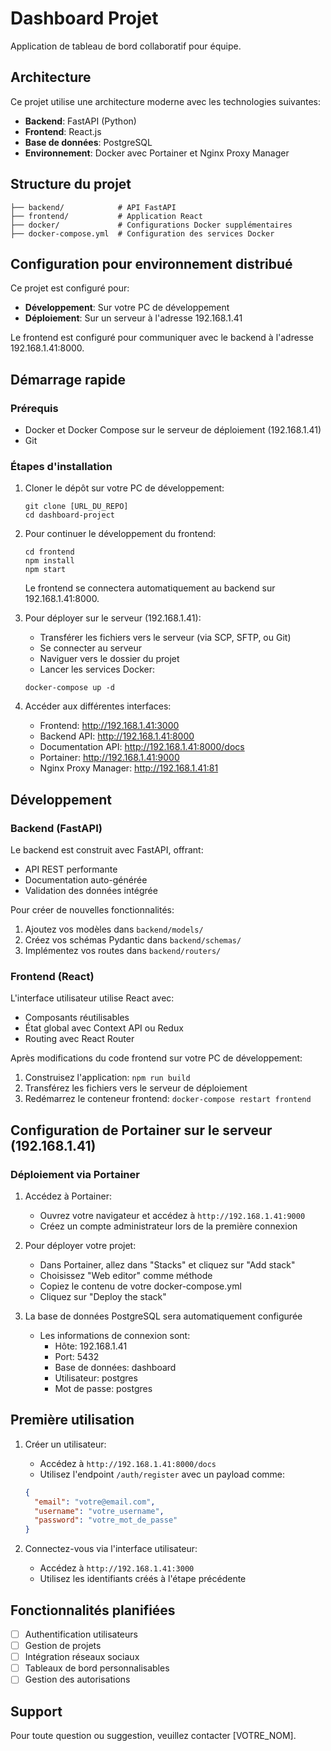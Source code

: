 # Dashboard Projet

Application de tableau de bord collaboratif pour équipe.

## Architecture

Ce projet utilise une architecture moderne avec les technologies suivantes:

- **Backend**: FastAPI (Python)
- **Frontend**: React.js
- **Base de données**: PostgreSQL
- **Environnement**: Docker avec Portainer et Nginx Proxy Manager

## Structure du projet

```
├── backend/            # API FastAPI
├── frontend/           # Application React
├── docker/             # Configurations Docker supplémentaires
├── docker-compose.yml  # Configuration des services Docker
```

## Configuration pour environnement distribué

Ce projet est configuré pour:
- **Développement**: Sur votre PC de développement
- **Déploiement**: Sur un serveur à l'adresse 192.168.1.41

Le frontend est configuré pour communiquer avec le backend à l'adresse 192.168.1.41:8000.

## Démarrage rapide

### Prérequis

- Docker et Docker Compose sur le serveur de déploiement (192.168.1.41)
- Git

### Étapes d'installation

1. Cloner le dépôt sur votre PC de développement:
   ```
   git clone [URL_DU_REPO]
   cd dashboard-project
   ```

2. Pour continuer le développement du frontend:
   ```
   cd frontend
   npm install
   npm start
   ```
   Le frontend se connectera automatiquement au backend sur 192.168.1.41:8000.

3. Pour déployer sur le serveur (192.168.1.41):
   - Transférer les fichiers vers le serveur (via SCP, SFTP, ou Git)
   - Se connecter au serveur
   - Naviguer vers le dossier du projet
   - Lancer les services Docker:
   ```
   docker-compose up -d
   ```

4. Accéder aux différentes interfaces:
   - Frontend: http://192.168.1.41:3000
   - Backend API: http://192.168.1.41:8000
   - Documentation API: http://192.168.1.41:8000/docs
   - Portainer: http://192.168.1.41:9000
   - Nginx Proxy Manager: http://192.168.1.41:81

## Développement

### Backend (FastAPI)

Le backend est construit avec FastAPI, offrant:
- API REST performante
- Documentation auto-générée
- Validation des données intégrée

Pour créer de nouvelles fonctionnalités:
1. Ajoutez vos modèles dans `backend/models/`
2. Créez vos schémas Pydantic dans `backend/schemas/`
3. Implémentez vos routes dans `backend/routers/`

### Frontend (React)

L'interface utilisateur utilise React avec:
- Composants réutilisables
- État global avec Context API ou Redux
- Routing avec React Router

Après modifications du code frontend sur votre PC de développement:
1. Construisez l'application: `npm run build`
2. Transférez les fichiers vers le serveur de déploiement
3. Redémarrez le conteneur frontend: `docker-compose restart frontend`

## Configuration de Portainer sur le serveur (192.168.1.41)

### Déploiement via Portainer

1. Accédez à Portainer:
   - Ouvrez votre navigateur et accédez à `http://192.168.1.41:9000`
   - Créez un compte administrateur lors de la première connexion

2. Pour déployer votre projet:
   - Dans Portainer, allez dans "Stacks" et cliquez sur "Add stack"
   - Choisissez "Web editor" comme méthode
   - Copiez le contenu de votre docker-compose.yml
   - Cliquez sur "Deploy the stack"

3. La base de données PostgreSQL sera automatiquement configurée
   - Les informations de connexion sont:
     - Hôte: 192.168.1.41
     - Port: 5432
     - Base de données: dashboard
     - Utilisateur: postgres
     - Mot de passe: postgres

## Première utilisation

1. Créer un utilisateur:
   - Accédez à `http://192.168.1.41:8000/docs`
   - Utilisez l'endpoint `/auth/register` avec un payload comme:
   ```json
   {
     "email": "votre@email.com",
     "username": "votre_username",
     "password": "votre_mot_de_passe"
   }
   ```

2. Connectez-vous via l'interface utilisateur:
   - Accédez à `http://192.168.1.41:3000`
   - Utilisez les identifiants créés à l'étape précédente

## Fonctionnalités planifiées

- [ ] Authentification utilisateurs
- [ ] Gestion de projets
- [ ] Intégration réseaux sociaux
- [ ] Tableaux de bord personnalisables
- [ ] Gestion des autorisations

## Support

Pour toute question ou suggestion, veuillez contacter [VOTRE_NOM]. 